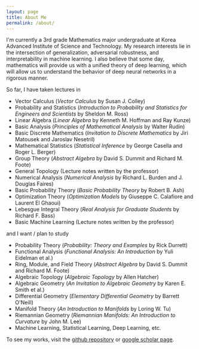 ```yaml
---
layout: page
title: About Me
permalink: /about/
---
```


I'm currently a 3rd grade Mathematics major undergraduate at Korea Advanced Institute of Science and Technology. My research interests lie  in the intersection of generalization, adversarial robustness, and interpretability in machine learning. I also believe that some day, mathematics will provide us with a unified theory of deep learning, which will allow us to understand the behavior of deep neural networks in a rigorous manner.

So far, I have taken lectures in

* Vector Calculus (*Vector Calculus* by Susan J. Colley)
* Probability and Statistics (*Introduction to Probability and Statistics for Engineers and Scientists* by Sheldon M. Ross)
* Linear Algebra (*Linear Algebra* by Kenneth M. Hoffman and Ray Kunze)
* Basic Analysis (*Principles of Mathematical Analysis* by Walter Rudin)
* Basic Discrete Mathematics (*Invitation to Discrete Mathematics* by Jiri Matousek and Jaroslav Nesetril)
* Mathematical Statistics (*Statistical Inference* by George Casella and Roger L. Berger)
* Group Theory (*Abstract Algebra* by David S. Dummit and Richard M. Foote)
* General Topology (Lecture notes written by the professor)
* Numerical Analysis (*Numerical Analysis* by Richard L. Burden and J. Douglas Faires)
* Basic Probability Theory (*Basic Probability Theory* by Robert B. Ash)
* Optimization Theory (*Optimization Models* by Giuseppe C. Calafiore and Laurent El Ghaoui)
* Lebesgue Integral Theory (*Real Analysis for Graduate Students* by Richard F. Bass)
* Basic Machine Learning (Lecture notes written by the professor)

and I want / plan to study

* Probability Theory (*Probability: Theory and Examples* by Rick Durrett)
* Functional Analysis (*Functional Analysis: An Introduction* by Yuli Eidelman et al.)
* Ring, Module, and Field Theory (*Abstract Algebra* by David S. Dummit and Richard M. Foote)
* Algebraic Topology (*Algebraic Topology* by Allen Hatcher)
* Algebraic Geometry (*An Invitation to Algebraic Geometry* by Karen E. Smith et al.)
* Differential Geometry (*Elementary Differential Geometry* by Barrett O'Neill)
* Manifold Theory (*An Introduction to Manifolds* by Loring W. Tu)
* Riemannian Geometry (*Riemannian Manifolds: An Introduction to Curvature* by John M. Lee)
* Machine Learning, Statistical Learning, Deep Learning, etc.

To see my works, visit the [github repository](https://github.com/1202kbs) or [google scholar page](https://scholar.google.com/citations?user=TofIFUgAAAAJ&hl=en).
